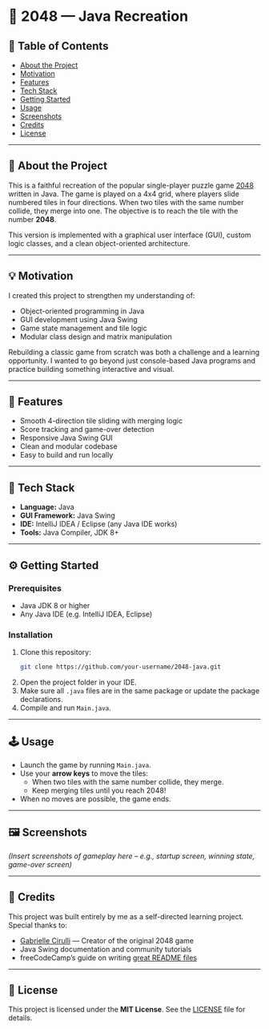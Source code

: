 # 🧩 2048 — Java Recreation

## 📌 Table of Contents

- [About the Project](#about-the-project)
- [Motivation](#motivation)
- [Features](#features)
- [Tech Stack](#tech-stack)
- [Getting Started](#getting-started)
- [Usage](#usage)
- [Screenshots](#screenshots)
- [Credits](#credits)
- [License](#license)

---

## 📖 About the Project

This is a faithful recreation of the popular single-player puzzle game [2048](https://play2048.co/) written in Java. The game is played on a 4x4 grid, where players slide numbered tiles in four directions. When two tiles with the same number collide, they merge into one. The objective is to reach the tile with the number **2048**.

This version is implemented with a graphical user interface (GUI), custom logic classes, and a clean object-oriented architecture.

---

## 💡 Motivation

I created this project to strengthen my understanding of:

- Object-oriented programming in Java  
- GUI development using Java Swing  
- Game state management and tile logic  
- Modular class design and matrix manipulation

Rebuilding a classic game from scratch was both a challenge and a learning opportunity. I wanted to go beyond just console-based Java programs and practice building something interactive and visual.

---

## 🌟 Features

- Smooth 4-direction tile sliding with merging logic
- Score tracking and game-over detection
- Responsive Java Swing GUI
- Clean and modular codebase
- Easy to build and run locally

---

## 🧰 Tech Stack

- **Language:** Java
- **GUI Framework:** Java Swing
- **IDE:** IntelliJ IDEA / Eclipse (any Java IDE works)
- **Tools:** Java Compiler, JDK 8+

---

## ⚙️ Getting Started

### Prerequisites

- Java JDK 8 or higher
- Any Java IDE (e.g. IntelliJ IDEA, Eclipse)

### Installation

1. Clone this repository:
   ```bash
   git clone https://github.com/your-username/2048-java.git
   ```
2. Open the project folder in your IDE.
3. Make sure all `.java` files are in the same package or update the package declarations.
4. Compile and run `Main.java`.

---

## 🕹️ Usage

- Launch the game by running `Main.java`.
- Use your **arrow keys** to move the tiles:
  - When two tiles with the same number collide, they merge.
  - Keep merging tiles until you reach 2048!
- When no moves are possible, the game ends.

---

## 🖼️ Screenshots

*(Insert screenshots of gameplay here – e.g., startup screen, winning state, game-over screen)*

---

## 🙌 Credits

This project was built entirely by me as a self-directed learning project. Special thanks to:

- [Gabrielle Cirulli](https://github.com/gabrielecirulli) — Creator of the original 2048 game
- Java Swing documentation and community tutorials
- freeCodeCamp’s guide on writing [great README files](https://www.freecodecamp.org/news/how-to-write-a-good-readme-file/)

---

## 📜 License

This project is licensed under the **MIT License**. See the [LICENSE](LICENSE) file for details.
